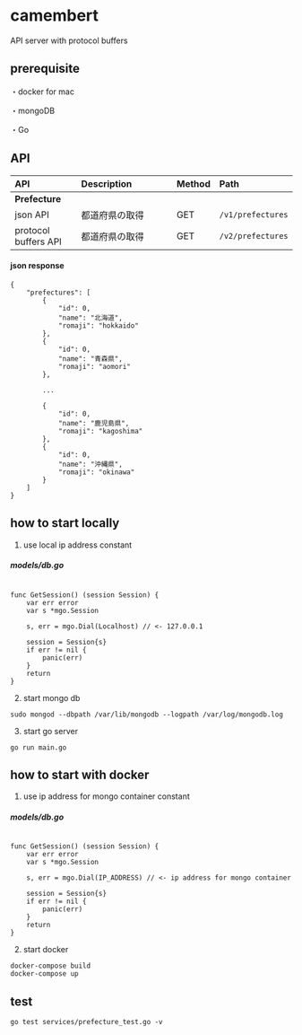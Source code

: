 # camembert
API server with protocol buffers


## prerequisite

・docker for mac

・mongoDB

・Go

## API 

|API|Description　　　　|Method|Path|
|:-|:-|:-|:-|
|**Prefecture**|
|json API|都道府県の取得|GET|`/v1/prefectures`|
|protocol buffers API|都道府県の取得|GET|`/v2/prefectures`|

#### json response

```
{
	"prefectures": [
		{
			"id": 0,
			"name": "北海道",
			"romaji": "hokkaido"
		},
		{
			"id": 0,
			"name": "青森県",
			"romaji": "aomori"
		},

		...

		{
			"id": 0,
			"name": "鹿児島県",
			"romaji": "kagoshima"
		},
		{
			"id": 0,
			"name": "沖縄県",
			"romaji": "okinawa"
		}
	]
}
```


## how to start locally

1. use local ip address constant

##### models/db.go
```golang

func GetSession() (session Session) {
	var err error
	var s *mgo.Session

	s, err = mgo.Dial(Localhost) // <- 127.0.0.1

	session = Session{s}
	if err != nil {
		panic(err)
	}
	return
}

```

2. start mongo db

```
sudo mongod --dbpath /var/lib/mongodb --logpath /var/log/mongodb.log
```

3. start go server

```
go run main.go
```



## how to start with docker

1. use ip address for mongo container constant

##### models/db.go
```golang

func GetSession() (session Session) {
	var err error
	var s *mgo.Session

	s, err = mgo.Dial(IP_ADDRESS) // <- ip address for mongo container

	session = Session{s}
	if err != nil {
		panic(err)
	}
	return
}

```

2. start docker

```
docker-compose build
docker-compose up
```


## test

```
go test services/prefecture_test.go -v
```
